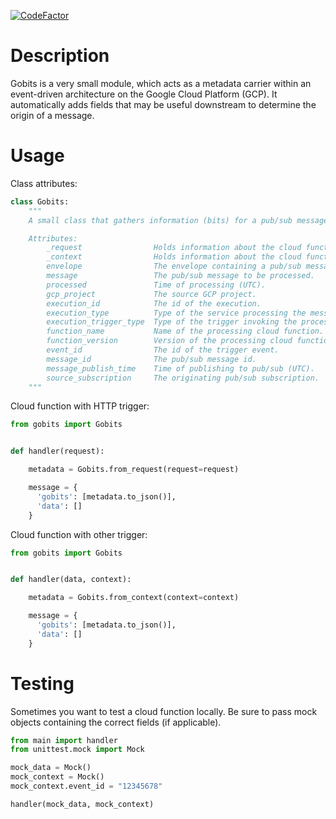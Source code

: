 [![CodeFactor](https://www.codefactor.io/repository/github/vwt-digital/gobits/badge)](https://www.codefactor.io/repository/github/vwt-digital/gobits)
# Description

Gobits is a very small module, which acts as a metadata carrier within an event-driven architecture on the Google Cloud Platform (GCP).
It automatically adds fields that may be useful downstream to determine the origin of a message.

# Usage

Class attributes:

```python
class Gobits:
    """
    A small class that gathers information (bits) for a pub/sub message payload.

    Attributes:
        _request                Holds information about the cloud function request.
        _context                Holds information about the cloud function context.
        envelope                The envelope containing a pub/sub message.
        message                 The pub/sub message to be processed.
        processed               Time of processing (UTC).
        gcp_project             The source GCP project.
        execution_id            The id of the execution.
        execution_type          Type of the service processing the message.
        execution_trigger_type  Type of the trigger invoking the processor.
        function_name           Name of the processing cloud function.
        function_version        Version of the processing cloud function.
        event_id                The id of the trigger event.
        message_id              The pub/sub message id.
        message_publish_time    Time of publishing to pub/sub (UTC).
        source_subscription     The originating pub/sub subscription.
    """
```

Cloud function with HTTP trigger:

```python
from gobits import Gobits


def handler(request):

    metadata = Gobits.from_request(request=request)

    message = {
      'gobits': [metadata.to_json()],
      'data': []
    }

```

Cloud function with other trigger:

```python
from gobits import Gobits


def handler(data, context):

    metadata = Gobits.from_context(context=context)

    message = {
      'gobits': [metadata.to_json()],
      'data': []
    }

```

# Testing

Sometimes you want to test a cloud function locally. Be sure to pass mock objects containing the correct fields (if applicable).

```python
from main import handler
from unittest.mock import Mock

mock_data = Mock()
mock_context = Mock()
mock_context.event_id = "12345678"

handler(mock_data, mock_context)
```
